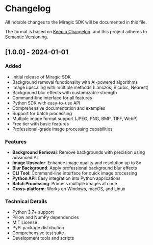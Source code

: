 # Changelog

All notable changes to the Miragic SDK will be documented in this file.

The format is based on [Keep a Changelog](https://keepachangelog.com/en/1.0.0/),
and this project adheres to [Semantic Versioning](https://semver.org/spec/v2.0.0.html).

## [1.0.0] - 2024-01-01

### Added
- Initial release of Miragic SDK
- Background removal functionality with AI-powered algorithms
- Image upscaling with multiple methods (Lanczos, Bicubic, Nearest)
- Background blur effects with customizable strength
- Command-line interface for all features
- Python SDK with easy-to-use API
- Comprehensive documentation and examples
- Support for batch processing
- Multiple image format support (JPEG, PNG, BMP, TIFF, WebP)
- Free tier with basic features
- Professional-grade image processing capabilities

### Features
- **Background Removal**: Remove backgrounds with precision using advanced AI
- **Image Upscaler**: Enhance image quality and resolution up to 8x
- **Blur Background**: Apply professional background blur effects
- **CLI Tool**: Command-line interface for quick image processing
- **Python API**: Easy integration into Python applications
- **Batch Processing**: Process multiple images at once
- **Cross-platform**: Works on Windows, macOS, and Linux

### Technical Details
- Python 3.7+ support
- Pillow and NumPy dependencies
- MIT License
- PyPI package distribution
- Comprehensive test suite
- Development tools and scripts
